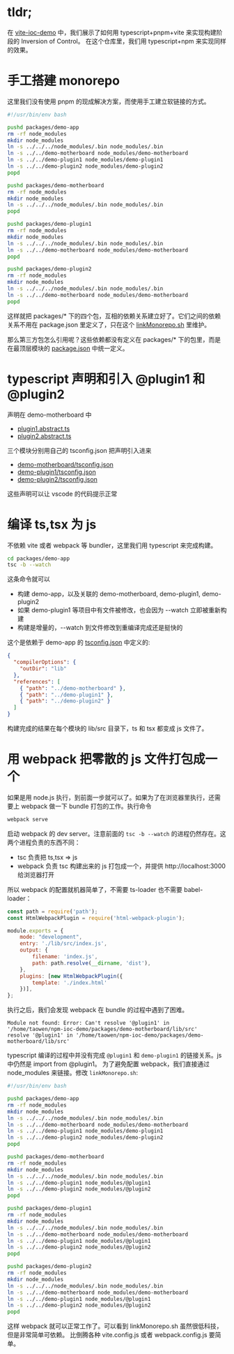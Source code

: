 # tldr;

在 [vite-ioc-demo](https://github.com/taowen/vite-ioc-demo) 中，我们展示了如何用 typescript+pnpm+vite 来实现构建阶段的 Inversion of Control。
在这个仓库里，我们用 typescript+npm 来实现同样的效果。

# 手工搭建 monorepo

这里我们没有使用 pnpm 的现成解决方案，而使用手工建立软链接的方式。

```bash
#!/usr/bin/env bash

pushd packages/demo-app
rm -rf node_modules
mkdir node_modules
ln -s ../../../node_modules/.bin node_modules/.bin
ln -s ../../demo-motherboard node_modules/demo-motherboard
ln -s ../../demo-plugin1 node_modules/demo-plugin1
ln -s ../../demo-plugin2 node_modules/demo-plugin2
popd

pushd packages/demo-motherboard
rm -rf node_modules
mkdir node_modules
ln -s ../../../node_modules/.bin node_modules/.bin
popd

pushd packages/demo-plugin1
rm -rf node_modules
mkdir node_modules
ln -s ../../../node_modules/.bin node_modules/.bin
ln -s ../../demo-motherboard node_modules/demo-motherboard
popd

pushd packages/demo-plugin2
rm -rf node_modules
mkdir node_modules
ln -s ../../../node_modules/.bin node_modules/.bin
ln -s ../../demo-motherboard node_modules/demo-motherboard
popd
```

这样就把 packages/* 下的四个包，互相的依赖关系建立好了。它们之间的依赖关系不用在 package.json 里定义了，只在这个 [linkMonorepo.sh](./linkMonorepo.sh) 里维护。

那么第三方包怎么引用呢？这些依赖都没有定义在 packages/* 下的包里，而是在最顶层模块的 [package.json](./package.json) 中统一定义。

# typescript 声明和引入 @plugin1 和 @plugin2

声明在 demo-motherboard 中

* [plugin1.abstract.ts](./packages/demo-motherboard/src/plugin1.abstract.ts)
* [plugin2.abstract.ts](./packages/demo-motherboard/src/plugin2.abstract.ts)

三个模块分别用自己的 tsconfig.json 把声明引入进来

* [demo-motherboard/tsconfig.json](./packages/demo-motherboard/tsconfig.json)
* [demo-plugin1/tsconfig.json](./packages/demo-plugin1/tsconfig.json)
* [demo-plugin2/tsconfig.json](./packages/demo-plugin2/tsconfig.json)

这些声明可以让 vscode 的代码提示正常

# 编译 ts,tsx 为 js

不依赖 vite 或者 webpack 等 bundler，这里我们用 typescript 来完成构建。

```bash
cd packages/demo-app
tsc -b --watch
```

这条命令就可以

* 构建 demo-app，以及关联的 demo-motherboard, demo-plugin1, demo-plugin2
* 如果 demo-plugin1 等项目中有文件被修改，也会因为 --watch 立即被重新构建
* 构建是增量的，--watch 到文件修改到重编译完成还是挺快的

这个是依赖于 demo-app 的 [tsconfig.json](./packages/demo-app/tsconfig.json) 中定义的:

```json
{
  "compilerOptions": {
    "outDir": "lib"
  },
  "references": [
    { "path": "../demo-motherboard" },
    { "path": "../demo-plugin1" },
    { "path": "../demo-plugin2" }
  ]
}
```

构建完成的结果在每个模块的 lib/src 目录下，ts 和 tsx 都变成 js 文件了。

# 用 webpack 把零散的 js 文件打包成一个

如果是用 node.js 执行，到前面一步就可以了。如果为了在浏览器里执行，还需要上 webpack 做一下 bundle 打包的工作。执行命令

```bash
webpack serve
```

启动 webpack 的 dev server。注意前面的 `tsc -b --watch` 的进程仍然存在。这两个进程负责的东西不同：

* tsc 负责把 ts,tsx => js
* webpack 负责 tsc 构建出来的 js 打包成一个，并提供 http://localhost:3000 给浏览器打开

所以 webpack 的配置就机器简单了，不需要 ts-loader 也不需要 babel-loader：

```js
const path = require('path');
const HtmlWebpackPlugin = require('html-webpack-plugin');

module.exports = {
    mode: "development",
    entry: './lib/src/index.js',
    output: {
        filename: 'index.js',
        path: path.resolve(__dirname, 'dist'),
    },
    plugins: [new HtmlWebpackPlugin({
        template: './index.html'
    })],
};
```

执行之后，我们会发现 webpack 在 bundle 的过程中遇到了困难。

```
Module not found: Error: Can't resolve '@plugin1' in '/home/taowen/npm-ioc-demo/packages/demo-motherboard/lib/src'
resolve '@plugin1' in '/home/taowen/npm-ioc-demo/packages/demo-motherboard/lib/src'
```

typescript 编译的过程中并没有完成 `@plugin1` 和 `demo-plugin1` 的链接关系。js 中仍然是 import from @plugin1。
为了避免配置 webpack，我们直接通过 node_modules 来链接。修改 `linkMonorepo.sh`:

```bash
#!/usr/bin/env bash

pushd packages/demo-app
rm -rf node_modules
mkdir node_modules
ln -s ../../../node_modules/.bin node_modules/.bin
ln -s ../../demo-motherboard node_modules/demo-motherboard
ln -s ../../demo-plugin1 node_modules/demo-plugin1
ln -s ../../demo-plugin2 node_modules/demo-plugin2
popd

pushd packages/demo-motherboard
rm -rf node_modules
mkdir node_modules
ln -s ../../../node_modules/.bin node_modules/.bin
ln -s ../../demo-plugin1 node_modules/@plugin1
ln -s ../../demo-plugin2 node_modules/@plugin2
popd

pushd packages/demo-plugin1
rm -rf node_modules
mkdir node_modules
ln -s ../../../node_modules/.bin node_modules/.bin
ln -s ../../demo-motherboard node_modules/demo-motherboard
ln -s ../../demo-plugin1 node_modules/@plugin1
ln -s ../../demo-plugin2 node_modules/@plugin2
popd

pushd packages/demo-plugin2
rm -rf node_modules
mkdir node_modules
ln -s ../../../node_modules/.bin node_modules/.bin
ln -s ../../demo-motherboard node_modules/demo-motherboard
ln -s ../../demo-plugin1 node_modules/@plugin1
ln -s ../../demo-plugin2 node_modules/@plugin2
popd
```

这样 webpack 就可以正常工作了。可以看到 linkMonorepo.sh 虽然很低科技，但是非常简单可依赖。
比倒腾各种 vite.config.js 或者 webpack.config.js 要简单。
